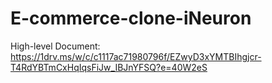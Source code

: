 # E-commerce-clone-iNeuron
High-level Document:
	https://1drv.ms/w/c/c1117ac71980796f/EZwyD3xYMTBIhgjcr-T4RdYBTmCxHqIqsFiJw_IBJnYFSQ?e=40W2eS
